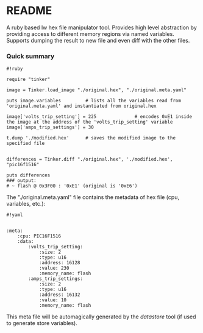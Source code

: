 # README #

A ruby based lw hex file manipulator tool. Provides high level abstraction by providing access to different memory regions via named variables. Supports dumping the result to new file and even diff with the other files.

### Quick summary ###


```
#!ruby

require "tinker"

image = Tinker.load_image "./original.hex", "./original.meta.yaml"

puts image.variables         # lists all the variables read from 'original.meta.yaml' and instantiated from original.hex

image['volts_trip_setting'] = 225              # encodes 0xE1 inside the image at the address of the 'volts_trip_setting' variable
image['amps_trip_settings'] = 30

t.dump './modified.hex'      # saves the modified image to the specified file


differences = Tinker.diff "./original.hex", './modified.hex', "pic16f1516"

puts differences
### output:
# ~ flash @ 0x3F00 : '0xE1' (original is '0xE6')
```

The "./original.meta.yaml" file contains the metadata of hex file (cpu, variables, etc.):


```
#!yaml


:meta:
    :cpu: PIC16F1516
    :data:
        :volts_trip_setting:
            :size: 2
            :type: u16
            :address: 16128
            :value: 230
            :memory_name: flash
        :amps_trip_settings:
            :size: 2
            :type: u16
            :address: 16132
            :value: 10
            :memory_name: flash

```

This meta file will be automagically generated by the *datastore* tool (if used to generate store variables).
